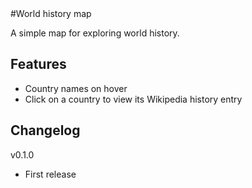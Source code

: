 <div text-align="center">
  #World history map
</div>

A simple map for exploring world history.

## Features

- Country names on hover
- Click on a country to view its Wikipedia history entry

## Changelog

v0.1.0

- First release
